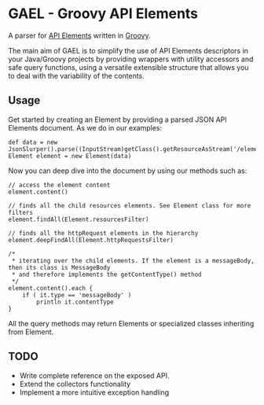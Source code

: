 # GAEL - Groovy API Elements


A parser for [API Elements](https://github.com/apiaryio/api-elements) written in [Groovy](http://www.groovy-lang.org/).

The main aim of GAEL is to simplify the use of API Elements descriptors in your Java/Groovy projects by providing wrappers
with utility accessors and safe query functions, using a versatile extensible structure that allows you to deal with the
variability of the contents.

## Usage
Get started by creating an Element by providing a parsed JSON API Elements document.
As we do in our examples:

	def data = new JsonSlurper().parse((InputStream)getClass().getResourceAsStream('/elements1.json'))
    Element element = new Element(data)

Now you can deep dive into the document by using our methods such as:

	// access the element content
	element.content()

	// finds all the child resources elements. See Element class for more filters
	element.findAll(Element.resourcesFilter)

	// finds all the httpRequest elements in the hierarchy
	element.deepFindAll(Element.httpRequestsFilter)

	/*
	 * iterating over the child elements. If the element is a messageBody, then its class is MessageBody
	 * and therefore implements the getContentType() method
	 */
	element.content().each {
	    if ( it.type == 'messageBody' )
	        println it.contentType
	}

All the query methods may return Elements or specialized classes inheriting from Element.

## TODO
* Write complete reference on the exposed API.
* Extend the collectors functionality
* Implement a more intuitive exception handling